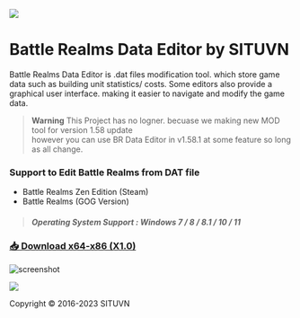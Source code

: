 [<img src="https://github.com/KravitzMC/KravitzMC.github.io/blob/main/brzelogo.png?raw=true">](https://store.steampowered.com/app/1025600/Battle_Realms_Zen_Edition/)

# Battle Realms Data Editor by SITUVN   

Battle Realms Data Editor is .dat files modification tool. which store game data such as  building unit statistics/ costs. Some editors also provide a graphical user interface. making it easier to navigate and modify the game data.

> __Warning__ 
This Project has no logner. becuase we making new MOD tool for version 1.58 update <br>however you can use BR Data Editor in v1.58.1 at some feature so long as all change.

### Support to Edit Battle Realms from DAT file

- Battle Realms Zen Edition (Steam)
- Battle Realms (GOG Version)

> ##### Operating System Support : Windows 7 / 8 / 8.1 / 10 / 11

### [📥 Download x64-x86 (X1.0)](https://github.com/battlerealmsmodeditor/battlerealmsmodeditor.github.io/releases/download/Release/Battle.Realms.Data.Editor.X1.0.7z)<br>

![screenshot](https://github.com/KravitzMC/KravitzMC.github.io/blob/main/screensample.png?raw=true")


[<img src="https://licensebuttons.net/l/by-nc-sa/3.0/88x31.png">](https://creativecommons.org/licenses/by-sa/4.0/)

Copyright © 2016-2023 SITUVN






